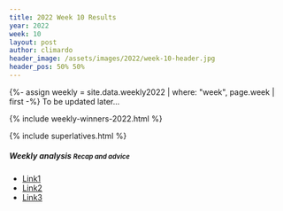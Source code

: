 ```yaml
---
title: 2022 Week 10 Results
year: 2022
week: 10
layout: post
author: climardo
header_image: /assets/images/2022/week-10-header.jpg
header_pos: 50% 50%
---
```

{%- assign weekly = site.data.weekly2022 | where: "week", page.week | first -%}
To be updated later...

{% include weekly-winners-2022.html %}


{% include superlatives.html %}

##### Weekly analysis <small class="text-muted">Recap and advice</small>
- [Link1](#)
- [Link2](#)
- [Link3](#)
